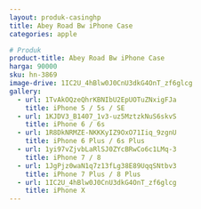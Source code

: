 ```yaml
---
layout: produk-casinghp
title: Abey Road Bw iPhone Case
categories: apple

# Produk
product-title: Abey Road Bw iPhone Case
harga: 90000
sku: hn-3869
image-drive: 1IC2U_4hBlw0J0CnU3dkG4OnT_zf6glcg
gallery:
  - url: 1TvAkOQzeQhrKBNIbU2EpUOTuZNxigFJa
    title: iPhone 5 / 5s / SE
  - url: 1KJDV3_B1407_1v3-uz5MztzkNuS6skvS
    title: iPhone 6 / 6s
  - url: 1R8DkNRMZE-NKKKyIZ9OxO71Iiq_9zgnU
    title: iPhone 6 Plus / 6s Plus
  - url: 1yi97vZjvbLaRlSJ0ZYcBRwCo6c1LMq-3
    title: iPhone 7 / 8
  - url: 1JgPjz0waN1q7z13fLg38E89UqqSNtbv3
    title: iPhone 7 Plus / 8 Plus
  - url: 1IC2U_4hBlw0J0CnU3dkG4OnT_zf6glcg
    title: iPhone X
---
```

